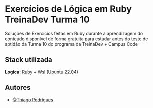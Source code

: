 # Exercícios de Lógica em Ruby TreinaDev Turma 10

Soluções de Exercícios feitas em Ruby durante a aprendizagem do conteúdo disponível de forma gratuita para estudar antes do teste de aptidão da Turma 10 do programa da TreinaDev + Campus Code
## Stack utilizada

**Logica:** Ruby + Wsl (Ubuntu 22.04)


## Autores

- [@Thiago Rodrigues](https://www.github.com/thiaaagao)
